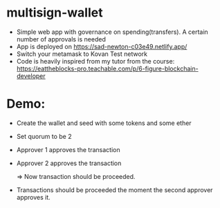 # multisign-wallet
- Simple web app with governance on spending(transfers). A certain number of approvals is needed
- App is deployed on https://sad-newton-c03e49.netlify.app/
- Switch your metamask to Kovan Test network
- Code is heavily inspired from my tutor from the course: https://eattheblocks-pro.teachable.com/p/6-figure-blockchain-developer

# Demo:
- Create the wallet and seed with some tokens and some ether
- Set quorum to be 2
- Approver 1 approves the transaction
- Approver 2 approves the transaction

  => Now transaction should be proceeded.

- Transactions should be proceeded the moment the second approver approves it.
